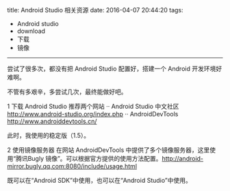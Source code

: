 title: Android Studio 相关资源 
date: 2016-04-07 20:44:20
tags: 
- Android studio
- download
- 下载 
- 镜像
---

尝试了很多次，都没有把 Android Studio 配置好，搭建一个 Android 开发环境好难啊。

不管有多艰辛，多尝试几次，最终能做好吧。

1 下载 Android Studio 
  推荐两个网站
  ·· Android Studio 中文社区 http://www.android-studio.org/index.php
  ·· AndroidDevTools  http://www.androiddevtools.cn/
  
  此时，我使用的稳定版（1.5）。

2 使用镜像服务器
  在网站 AndroidDevTools 中提供了多个镜像服务器，这里使用“腾讯Bugly 镜像”。可以根据官方提供的使用方法配置。http://android-mirror.bugly.qq.com:8080/include/usage.html
  
  既可以在“Android SDK”中使用，也可以在“Android Studio”中使用。



